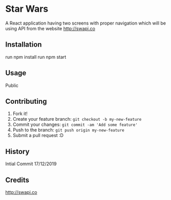 # Star Wars

A React application having two screens with proper navigation which will be using API from the website http://swapi.co

## Installation

run npm install
run npm start

## Usage

Public

## Contributing

1. Fork it!
2. Create your feature branch: `git checkout -b my-new-feature`
3. Commit your changes: `git commit -am 'Add some feature'`
4. Push to the branch: `git push origin my-new-feature`
5. Submit a pull request :D

## History

Intial Commit 17/12/2019

## Credits

http://swapi.co
